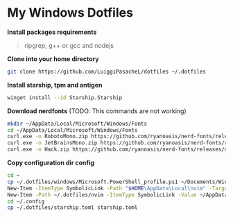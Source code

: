 
# My Windows Dotfiles

**Install packages requirements**
> ripgrep, g++ or gcc and nodejs 

**Clone into your home directory**
```sh
git clone https://github.com/LuiggiPasacheL/dotfiles ~/.dotfiles
```

**Install starship, tpm and antigen**
```sh
winget install --id Starship.Starship
```

**Download nerdfonts** (TODO: This commands are not working)
```sh
mkdir ~/AppData/Local/Microsoft/Windows/Fonts
cd ~/AppData/Local/Microsoft/Windows/Fonts
curl.exe -o RobotoMono.zip https://github.com/ryanoasis/nerd-fonts/releases/download/v3.0.2/RobotoMono.zip
curl.exe -o JetBrainsMono.zip https://github.com/ryanoasis/nerd-fonts/releases/download/v3.0.2/JetBrainsMono.zip
curl.exe -o Hack.zip https://github.com/ryanoasis/nerd-fonts/releases/download/v3.0.2/Hack.zip
```

**Copy configuration dir config**
```sh
cd ~
cp ~/.dotfiles/windows/Microsoft.PowerShell_profile.ps1 ~/Documents/WindowsPowerShell/Microsoft.PowerShell_profile.ps1
New-Item -ItemType SymbolicLink -Path "$HOME\AppData\Local\nvim" -Target "$HOME\.dotfiles\nvim"
New-Item -Path ~/.dotfiles/nvim -ItemType SymbolicLink -Value ~/AppData/Local/nvim
cd ~/.config
cp ~/.dotfiles/starship.toml starship.toml
```
